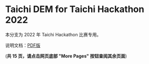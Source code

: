 # Taichi DEM for Taichi Hackathon 2022
本分支为 2022 年 Taichi Hackathon 比赛专用。

说明文档：[PDF版](Taichi_Hackathon_2022_Documentation_zh-Hans.pdf)

(**共 15 页，请点击网页底部 "More Pages" 按钮查阅其余页面**)